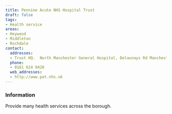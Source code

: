 ```yaml
---
title: Pennine Acute NHS Hospital Trust
draft: false
tags:
- Health service
areas:
- Heywood
- Middleton
- Rochdale
contact:
  addresses:
  - Trust HQ.  North Manchester General Hospital, Delaunays Rd Manchester
  phone:
  - 0161 624 0420
  web_addresses:
  - http://www.pat.nhs.uk
---
```


### Information
Provide many health services across the borough.
